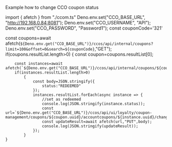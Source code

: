 Example how to change CCO coupon status 


import { afetch } from "./ccom.ts"
Deno.env.set("CCO_BASE_URL", "http://192.168.0.84:8081");
  Deno.env.set("CCO_USERNAME", "API");
  Deno.env.set("CCO_PASSWORD", "Password1");
  const couponCode='321'
  
const coupons=await afetch(`${Deno.env.get("CCO_BASE_URL")}/ccos/api/internal/coupons?limit=100&offset=0&search=${couponCode}`,"GET");
if(coupons.resultList.length>0)
    {
        const coupon=coupons.resultList[0];
        
        const instances=await afetch(`${Deno.env.get("CCO_BASE_URL")}/ccos/api/internal/coupons/${coupon.uuid}/instances`,"GET");
        if(instances.resultList.length>0)
            {
                const body=JSON.stringify({
                    status:"REDEEMED"
                });
                instances.resultList.forEach(async instance => {
                    //set as redeemed
                    console.log(JSON.stringify(instance.status));
                    const url=`${Deno.env.get("CCO_BASE_URL")}/ccos/api/ui/loyalty/coupon-management/coupons/${coupon.uuid}/accountcoupons/${instance.uuid}/changestatus`;
                    const updateResult=await afetch(url,"PUT",body);
                    console.log(JSON.stringify(updateResult));
                });
            }
    }


